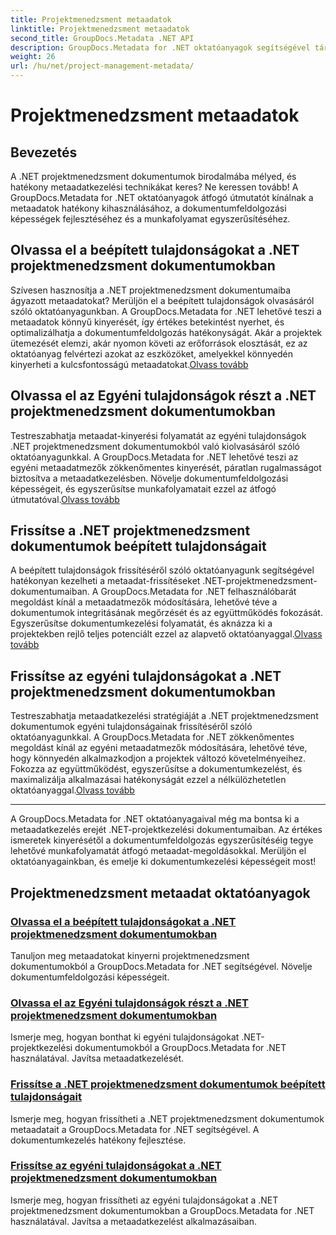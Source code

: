 ```yaml
---
title: Projektmenedzsment metaadatok
linktitle: Projektmenedzsment metaadatok
second_title: GroupDocs.Metadata .NET API
description: GroupDocs.Metadata for .NET oktatóanyagok segítségével tárja fel a .NET projektmenedzsment dokumentumokban rejlő lehetőségeket. Könnyedén bontsa ki, frissítse és kezelje a metaadatokat.
weight: 26
url: /hu/net/project-management-metadata/
---
```


# Projektmenedzsment metaadatok


## Bevezetés

A .NET projektmenedzsment dokumentumok birodalmába mélyed, és hatékony metaadatkezelési technikákat keres? Ne keressen tovább! A GroupDocs.Metadata for .NET oktatóanyagok átfogó útmutatót kínálnak a metaadatok hatékony kihasználásához, a dokumentumfeldolgozási képességek fejlesztéséhez és a munkafolyamat egyszerűsítéséhez.

## Olvassa el a beépített tulajdonságokat a .NET projektmenedzsment dokumentumokban

 Szívesen hasznosítja a .NET projektmenedzsment dokumentumaiba ágyazott metaadatokat? Merüljön el a beépített tulajdonságok olvasásáról szóló oktatóanyagunkban. A GroupDocs.Metadata for .NET lehetővé teszi a metaadatok könnyű kinyerését, így értékes betekintést nyerhet, és optimalizálhatja a dokumentumfeldolgozás hatékonyságát. Akár a projektek ütemezését elemzi, akár nyomon követi az erőforrások elosztását, ez az oktatóanyag felvértezi azokat az eszközöket, amelyekkel könnyedén kinyerheti a kulcsfontosságú metaadatokat.[Olvass tovább](./read-built-in-properties-project-management-documents/)

## Olvassa el az Egyéni tulajdonságok részt a .NET projektmenedzsment dokumentumokban

 Testreszabhatja metaadat-kinyerési folyamatát az egyéni tulajdonságok .NET projektmenedzsment dokumentumokból való kiolvasásáról szóló oktatóanyagunkkal. A GroupDocs.Metadata for .NET lehetővé teszi az egyéni metaadatmezők zökkenőmentes kinyerését, páratlan rugalmasságot biztosítva a metaadatkezelésben. Növelje dokumentumfeldolgozási képességeit, és egyszerűsítse munkafolyamatait ezzel az átfogó útmutatóval.[Olvass tovább](./read-custom-properties-project-management-documents/)

## Frissítse a .NET projektmenedzsment dokumentumok beépített tulajdonságait

 A beépített tulajdonságok frissítéséről szóló oktatóanyagunk segítségével hatékonyan kezelheti a metaadat-frissítéseket .NET-projektmenedzsment-dokumentumaiban. A GroupDocs.Metadata for .NET felhasználóbarát megoldást kínál a metaadatmezők módosítására, lehetővé téve a dokumentumok integritásának megőrzését és az együttműködés fokozását. Egyszerűsítse dokumentumkezelési folyamatát, és aknázza ki a projektekben rejlő teljes potenciált ezzel az alapvető oktatóanyaggal.[Olvass tovább](./update-built-in-properties-project-management-documents/)

## Frissítse az egyéni tulajdonságokat a .NET projektmenedzsment dokumentumokban

Testreszabhatja metaadatkezelési stratégiáját a .NET projektmenedzsment dokumentumok egyéni tulajdonságainak frissítéséről szóló oktatóanyagunkkal. A GroupDocs.Metadata for .NET zökkenőmentes megoldást kínál az egyéni metaadatmezők módosítására, lehetővé téve, hogy könnyedén alkalmazkodjon a projektek változó követelményeihez. Fokozza az együttműködést, egyszerűsítse a dokumentumkezelést, és maximalizálja alkalmazásai hatékonyságát ezzel a nélkülözhetetlen oktatóanyaggal.[Olvass tovább](./update-custom-properties-project-management-documents/)

----

A GroupDocs.Metadata for .NET oktatóanyagaival még ma bontsa ki a metaadatkezelés erejét .NET-projektkezelési dokumentumaiban. Az értékes ismeretek kinyerésétől a dokumentumfeldolgozás egyszerűsítéséig tegye lehetővé munkafolyamatát átfogó metaadat-megoldásokkal. Merüljön el oktatóanyagainkban, és emelje ki dokumentumkezelési képességeit most!
## Projektmenedzsment metaadat oktatóanyagok
### [Olvassa el a beépített tulajdonságokat a .NET projektmenedzsment dokumentumokban](./read-built-in-properties-project-management-documents/)
Tanuljon meg metaadatokat kinyerni projektmenedzsment dokumentumokból a GroupDocs.Metadata for .NET segítségével. Növelje dokumentumfeldolgozási képességeit.
### [Olvassa el az Egyéni tulajdonságok részt a .NET projektmenedzsment dokumentumokban](./read-custom-properties-project-management-documents/)
Ismerje meg, hogyan bonthat ki egyéni tulajdonságokat .NET-projektkezelési dokumentumokból a GroupDocs.Metadata for .NET használatával. Javítsa metaadatkezelését.
### [Frissítse a .NET projektmenedzsment dokumentumok beépített tulajdonságait](./update-built-in-properties-project-management-documents/)
Ismerje meg, hogyan frissítheti a .NET projektmenedzsment dokumentumok metaadatait a GroupDocs.Metadata for .NET segítségével. A dokumentumkezelés hatékony fejlesztése.
### [Frissítse az egyéni tulajdonságokat a .NET projektmenedzsment dokumentumokban](./update-custom-properties-project-management-documents/)
Ismerje meg, hogyan frissítheti az egyéni tulajdonságokat a .NET projektmenedzsment dokumentumokban a GroupDocs.Metadata for .NET használatával. Javítsa a metaadatkezelést alkalmazásaiban.